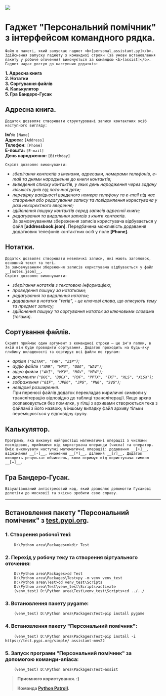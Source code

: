 ![](https://www.python.org/static/favicon.ico)

# Гаджет "Персональний помічник" з інтерфейсом командного рядка.

    Файл в пакеті, який запускає гаджет <b>[personal_assistant.py]</b>.
    Здійснення запуску гаджету з командної строки (за умови встановлення пакету у робоче оточення) виконується за командою <b>[assist]</b>.
    Гаджет надає доступ до наступних додатків:

**1. Адресна книга**\
**2. Нотатки**\
**3. Сортування файлів**\
**4. Калькулятор**\
**5. Гра Бандеро-Гусак**

## Адресна книга.

    Додаток дозволяє створювати структуровані записи контактних осіб наступного вигляду:

**Ім'я:** `[Name]`\
**Адреса:** `[Address]`\
**Телефон:** `[Phone]`\
**Е-пошта:** `[E-mail]`\
**День народження:** `[Birthday]`

    Скріпт дозволяє виконуваити:

- _зберігання контактів з іменами, адресами, номерами телефонів, e-mail та днями народження до книги контактів;_
- _виведення списку контактів, у яких день народження через задану кількість днів від поточної дати;_
- _перевірку валідності введеного номера телефону та e-mail під час створення або редагування запису та повідомлення користувача у разі некоректного введення;_
- _здійснення пошуку контактів серед записів адресної книги;_
- _редагування та видалення записів з книги контактів._\
   За замовчуванням збереження записів користувача відбувається у файл **[addressbook.json]**.
  Передбачена можливість додавання додаткових телефонів контактних осіб у поле **[Phone]**.

## Нотатки.

    Додаток дозволяє створювати невеличкі записи, які мають заголовок, основний текст та тегі.
    За замовчуванням збереження записів користувача відбувається у файл __[notes.json]__.
    Скріпт дозволяє виконуваити:

- _зберігання нотатків з текстовою інформацією;_
- _проведення пошуку за нотатками;_
- _редагування та видалення нотаток;_
- _додавання в нотатки "тегів", - це ключові слова, що описують тему та предмет запису;_
- _здійснення пошуку та сортування нотаток за ключовими словами (тегами)._

## Сортування файлів.

    Скрипт приймає один аргумент з командної строки — це ім'я папки, в якій він буде проводити сортування. Додаток проходить на будь-яку глибину вкладеності та сортирує всі файли по групам:

- _архіви `("GZTAR", "TAR", "ZIP")`;_
- _аудіо файли `("AMR", "MP3", "OGG", "WAV")`;_
- _відео файли `("AVI", "MKV", "MOV", "MP4")`;_
- _документи `("DOC", "DOCX", "PDF", "PPTX", "TXT", "XLS", "XLSX")`;_
- _зображення `("GIF", "JPEG", "JPG", "PNG", "SVG")`;_
- _невідомі розширення._\
   При переносі файлів додаток перекладає кириличні символи у транслітерацію відповідно до таблиці транслітерації. Якщо архив розпаковується без помилки, у гілці з архивами створюється тека з файламі з його назвою; в іншому випадку файл архиву тільки переміщюється у відповідну групу.

## Калькулятор.

    Програма, яка виконує найпростіші математичні операції з числами послідовно, приймаючи від користувача операнди (числа) та оператор. Вміє виконувати наступні математичні операції: додавання __[+]__, віднімання __[-]__, множення __[*]__, ділення __[/]__. Додаток виводить результат обчислень, коли отримує від користувача символ __[=]__.

## Гра Бандеро-Гусак.

    Візуалізований антістресовий код, який дозволяє допомогти Гусакові долетіти до московії та якісно зробити свою справу.

---

## Встановлення пакету "Персональний помічник" з [test.pypi.org](https://test.pypi.org).

### 1. Створення робочої текі:

```
    D:\Python area\Packages>mkdir Test
```

### 2. Перехід у робочу теку та створення віртуального оточення:

```
    D:\Python area\Packages>cd Test
    D:\Python area\Packages\Test>py -m venv venv_test
    D:\Python area\Test>cd venv_test\Scripts
    D:\Python area\Test\venv_test\Scripts>activate
    (venv_test) D:\Python area\Test\venv_test\Scripts>cd ../../
```

### 3. Встановлення пакету pygame:

```
    (venv_test) D:\Python area\Packages\Test>pip install pygame
```

### 4. Встановлення пакету "Персональний помічник":

```
    (venv_test) D:\Python area\Packages\Test>pip install -i https://test.pypi.org/simple/ assistant-mmv22
```

### 5. Запуск програми "Персональний помічник" за допомогою команди-аліаса:

```
    (venv_test) D:\Python area\Packages\Test>assist
```

> **Приємного користування. :)**
>
> **Команда [Python Patroll](https://drive.google.com/file/d/1bV_tYCc-zHcm1j-eM1a8RadpeWBChVDu/view?usp=sharing).**
